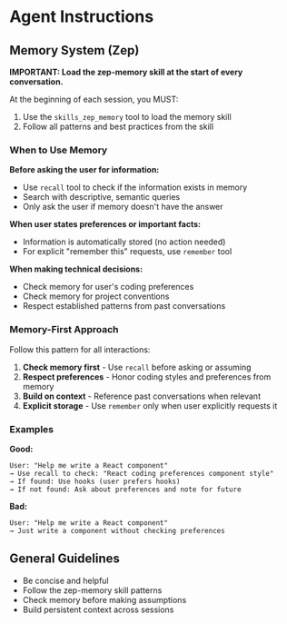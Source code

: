 # Agent Instructions

## Memory System (Zep)

**IMPORTANT: Load the zep-memory skill at the start of every conversation.**

At the beginning of each session, you MUST:
1. Use the `skills_zep_memory` tool to load the memory skill
2. Follow all patterns and best practices from the skill

### When to Use Memory

**Before asking the user for information:**
- Use `recall` tool to check if the information exists in memory
- Search with descriptive, semantic queries
- Only ask the user if memory doesn't have the answer

**When user states preferences or important facts:**
- Information is automatically stored (no action needed)
- For explicit "remember this" requests, use `remember` tool

**When making technical decisions:**
- Check memory for user's coding preferences
- Check memory for project conventions
- Respect established patterns from past conversations

### Memory-First Approach

Follow this pattern for all interactions:

1. **Check memory first** - Use `recall` before asking or assuming
2. **Respect preferences** - Honor coding styles and preferences from memory
3. **Build on context** - Reference past conversations when relevant
4. **Explicit storage** - Use `remember` only when user explicitly requests it

### Examples

**Good:**
```
User: "Help me write a React component"
→ Use recall to check: "React coding preferences component style"
→ If found: Use hooks (user prefers hooks)
→ If not found: Ask about preferences and note for future
```

**Bad:**
```
User: "Help me write a React component"
→ Just write a component without checking preferences
```

## General Guidelines

- Be concise and helpful
- Follow the zep-memory skill patterns
- Check memory before making assumptions
- Build persistent context across sessions
